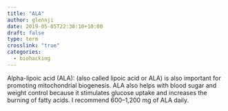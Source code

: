 ```yaml
---
title: "ALA"
author: glennji
date: 2019-05-05T22:38:10+10:00
draft: false
type: term
crosslink: "true"
categories:
  - biohacking
---
```

Alpha-lipoic acid (ALA): (also called lipoic acid or ALA) is also important for promoting mitochondrial biogenesis. ALA also helps with blood sugar and weight control because it stimulates glucose uptake and increases the burning of fatty acids. I recommend 600–1,200 mg of ALA daily.
